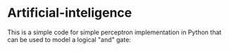 # Artificial-inteligence
This is a simple code for simple perceptron implementation in Python that can be used to model a logical "and" gate:
